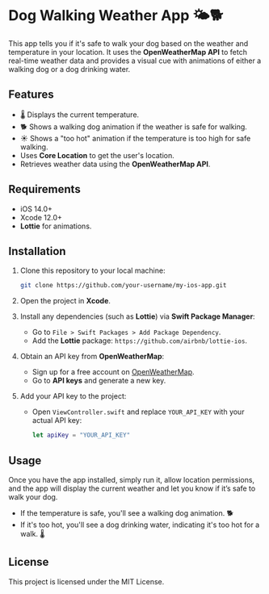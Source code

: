 # Dog Walking Weather App 🌤️🐕

This app tells you if it's safe to walk your dog based on the weather and temperature in your location. It uses the **OpenWeatherMap API** to fetch real-time weather data and provides a visual cue with animations of either a walking dog or a dog drinking water.

## Features
- 🌡️ Displays the current temperature.
- 🐕 Shows a walking dog animation if the weather is safe for walking.
- ☀️ Shows a "too hot" animation if the temperature is too high for safe walking.
- Uses **Core Location** to get the user's location.
- Retrieves weather data using the **OpenWeatherMap API**.

## Requirements
- iOS 14.0+
- Xcode 12.0+
- **Lottie** for animations.

## Installation
1. Clone this repository to your local machine:
    ```bash
    git clone https://github.com/your-username/my-ios-app.git
    ```

2. Open the project in **Xcode**.

3. Install any dependencies (such as **Lottie**) via **Swift Package Manager**:
    - Go to `File > Swift Packages > Add Package Dependency`.
    - Add the **Lottie** package: `https://github.com/airbnb/lottie-ios`.

4. Obtain an API key from **OpenWeatherMap**:
    - Sign up for a free account on [OpenWeatherMap](https://openweathermap.org/).
    - Go to **API keys** and generate a new key.

5. Add your API key to the project:
    - Open `ViewController.swift` and replace `YOUR_API_KEY` with your actual API key:
      ```swift
      let apiKey = "YOUR_API_KEY"
      ```

## Usage
Once you have the app installed, simply run it, allow location permissions, and the app will display the current weather and let you know if it’s safe to walk your dog.

- If the temperature is safe, you'll see a walking dog animation. 🐕
- If it's too hot, you'll see a dog drinking water, indicating it's too hot for a walk. 🌡️


## License
This project is licensed under the MIT License.
